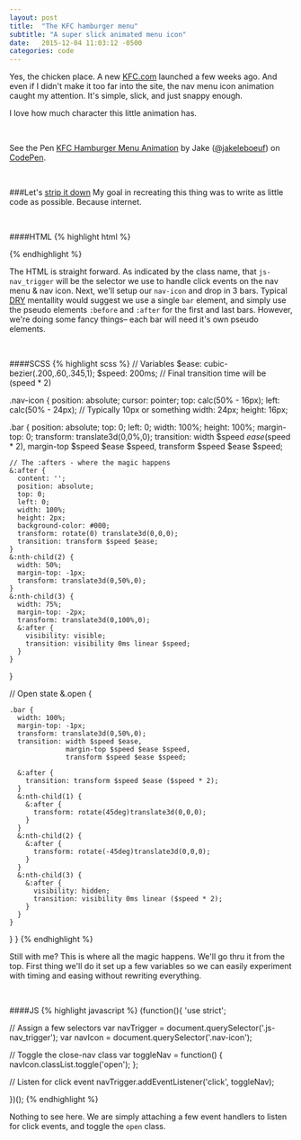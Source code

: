 ```yaml
---
layout: post
title:  "The KFC hamburger menu"
subtitle: "A super slick animated menu icon"
date:   2015-12-04 11:03:12 -0500
categories: code 
---
```


Yes, the chicken place. A new [KFC.com](http://kfc.com) launched a few weeks ago. And even if I didn't make it too far into the site, the nav menu icon animation caught my attention. It's simple, slick, and just snappy enough.

I love how much character this little animation has.

<br>

<p data-height="315" data-theme-id="0" data-slug-hash="RrwYKz" data-default-tab="result" data-user="jakeleboeuf" class='codepen'>See the Pen <a href='http://codepen.io/jakeleboeuf/pen/RrwYKz/'>KFC Hamburger Menu Animation</a> by Jake (<a href='http://codepen.io/jakeleboeuf'>@jakeleboeuf</a>) on <a href='http://codepen.io'>CodePen</a>.</p>
<script async src="//assets.codepen.io/assets/embed/ei.js"></script>


<br>

###Let's [strip it down](https://www.youtube.com/watch?v=G2BWyY4B36Y) 
My goal in recreating this thing was to write as little code as possible. Because internet.

<br>

####HTML
{% highlight html %}
<div class="js-nav_trigger">
  <div class="nav-icon">
    <div class="bar"></div>
    <div class="bar"></div>
    <div class="bar"></div>
  </div>
</div>
{% endhighlight %}

The HTML is straight forward. As indicated by the class name, that `js-nav_trigger` will be the selector we use to handle click events on the nav menu & nav icon. Next, we'll setup our `nav-icon` and drop in 3 bars. Typical [DRY](https://en.wikipedia.org/wiki/Don%27t_repeat_yourself) mentallity would suggest we use a single `bar` element, and simply use the pseudo elements `:before` and `:after` for the first and last bars. However, we're doing some fancy things–  each bar will need it's own pseudo elements.

<br>

####SCSS
{% highlight scss %}
// Variables
$ease: cubic-bezier(.200,.60,.345,1);
$speed: 200ms; // Final transition time will be (speed * 2)

.nav-icon {
  position: absolute;
  cursor: pointer;
  top: calc(50% - 16px);
  left: calc(50% - 24px); // Typically 10px or something
  width: 24px;
  height: 16px;

  .bar {
    position: absolute;
    top: 0;
    left: 0;
    width: 100%;
    height: 100%;
    margin-top: 0;
    transform: translate3d(0,0%,0);
    transition: width $speed $ease ($speed * 2),
                margin-top $speed $ease $speed,
                transform $speed $ease $speed;

    // The :afters - where the magic happens
    &:after {
      content: '';
      position: absolute;
      top: 0;
      left: 0;
      width: 100%;
      height: 2px;
      background-color: #000;
      transform: rotate(0) translate3d(0,0,0);
      transition: transform $speed $ease;
    }
    &:nth-child(2) {
      width: 50%;
      margin-top: -1px;
      transform: translate3d(0,50%,0);
    }
    &:nth-child(3) {
      width: 75%;
      margin-top: -2px;
      transform: translate3d(0,100%,0);
      &:after {
        visibility: visible;
        transition: visibility 0ms linear $speed;
      }
    }

  }
  
  // Open state
  &.open {
    
    .bar {
      width: 100%;
      margin-top: -1px;
      transform: translate3d(0,50%,0);
      transition: width $speed $ease,
                  margin-top $speed $ease $speed,
                  transform $speed $ease $speed;

      &:after {
        transition: transform $speed $ease ($speed * 2);
      }
      &:nth-child(1) {
        &:after {
          transform: rotate(45deg)translate3d(0,0,0);
        }
      }
      &:nth-child(2) {
        &:after {
          transform: rotate(-45deg)translate3d(0,0,0);
        }
      }
      &:nth-child(3) {
        &:after {
          visibility: hidden;
          transition: visibility 0ms linear ($speed * 2);
        }
      }
    }

  }
}
{% endhighlight %}

Still with me? This is where all the magic happens. We'll go thru it from the top. First thing we'll do it set up a few variables so we can easily experiment with timing and easing without rewriting everything.

<br>

####JS
{% highlight javascript %}
(function(){
  'use strict';

  // Assign a few selectors
  var navTrigger = document.querySelector('.js-nav_trigger');
  var navIcon = document.querySelector('.nav-icon');

  // Toggle the close-nav class
  var toggleNav = function() {
    navIcon.classList.toggle('open');
  };

  // Listen for click event
  navTrigger.addEventListener('click', toggleNav);

})();
{% endhighlight %}

Nothing to see here. We are simply attaching a few event handlers to listen for click events, and toggle the `open` class.
